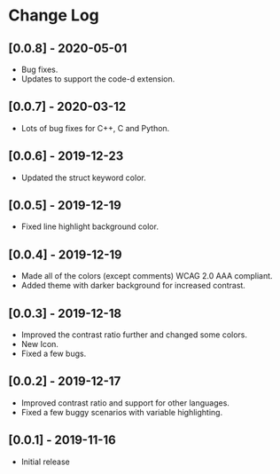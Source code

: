 # Change Log

## [0.0.8] - 2020-05-01
- Bug fixes.
- Updates to support the code-d extension.

## [0.0.7] - 2020-03-12
- Lots of bug fixes for C++, C and Python.

## [0.0.6] - 2019-12-23
- Updated the struct keyword color.

## [0.0.5] - 2019-12-19
- Fixed line highlight background color.

## [0.0.4] - 2019-12-19
- Made all of the colors (except comments) WCAG 2.0 AAA compliant.
- Added theme with darker background for increased contrast.

## [0.0.3] - 2019-12-18
- Improved the contrast ratio further and changed some colors.
- New Icon.
- Fixed a few bugs.

## [0.0.2] - 2019-12-17
- Improved contrast ratio and support for other languages.
- Fixed a few buggy scenarios with variable highlighting.

## [0.0.1] - 2019-11-16
- Initial release